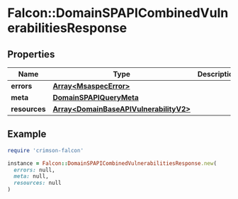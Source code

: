 # Falcon::DomainSPAPICombinedVulnerabilitiesResponse

## Properties

| Name | Type | Description | Notes |
| ---- | ---- | ----------- | ----- |
| **errors** | [**Array&lt;MsaspecError&gt;**](MsaspecError.md) |  | [optional] |
| **meta** | [**DomainSPAPIQueryMeta**](DomainSPAPIQueryMeta.md) |  |  |
| **resources** | [**Array&lt;DomainBaseAPIVulnerabilityV2&gt;**](DomainBaseAPIVulnerabilityV2.md) |  |  |

## Example

```ruby
require 'crimson-falcon'

instance = Falcon::DomainSPAPICombinedVulnerabilitiesResponse.new(
  errors: null,
  meta: null,
  resources: null
)
```

